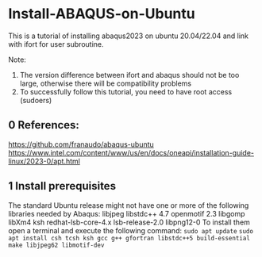 # Install-ABAQUS-on-Ubuntu
This is a tutorial of installing abaqus2023 on ubuntu 20.04/22.04 and link with ifort for user subroutine.

Note: 
1. The version difference between ifort and abaqus should not be too large, otherwise there will be compatibility problems
2. To successfully follow this tutorial, you need to have root access (sudoers)

## 0 References:
https://github.com/franaudo/abaqus-ubuntu
https://www.intel.com/content/www/us/en/docs/oneapi/installation-guide-linux/2023-0/apt.html

## 1 Install prerequisites
The standard Ubuntu release might not have one or more of the following libraries needed by Abaqus:
	libjpeg
	libstdc++ 4.7
	openmotif 2.3
	libgomp
	libXm4
	ksh
	redhat-lsb-core-4.x
	lsb-release-2.0
	libpng12-0
To install them open a terminal and execute the following command:
`sudo apt update`
`sudo apt install csh tcsh ksh gcc g++ gfortran libstdc++5 build-essential make libjpeg62 libmotif-dev`
